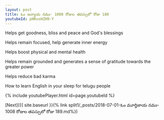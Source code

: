 ```yaml
---
layout: post
title: ఓం జన్యాయ నమః- 1008 రోజుల తపస్సులో రోజు 180
youtubeId: pHRusHZH9-Y
---
```

 
 
Helps get goodness, bliss and peace and God's blessings
 
Helps remain focused, help generate inner energy 
 
Helps boost physical and mental health 
 
Helps remain grounded and generates a sense of gratitude towards the greater power 
 
Helps reduce bad karma
 
How to learn English in your sleep for telugu people
 
 
 
 


{% include youtubePlayer.html id=page.youtubeId %}
 
[Next]({{ site.baseurl }}{% link split1/_posts/2018-07-01-ఓం మూర్తిజాయ నమః- 1008 రోజుల తపస్సులో రోజు 189.md%})
 
